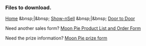 ### Files to download.
[Home](/)
&bnsp;|&bnsp;
[Show-nSell](/shownsell)
&bnsp;|&bnsp;
[Door to Door](/doortodoor)

Need another sales form?
[Moon Pie Product List and Order Form](/forms/2021_Moon_Pie_Product_List+Order_Form.pdf)

Need the prize information?
[Moon Pie prize form](/forms/2021_Moon_Pie_Product_List+Order_Form.pdf)


